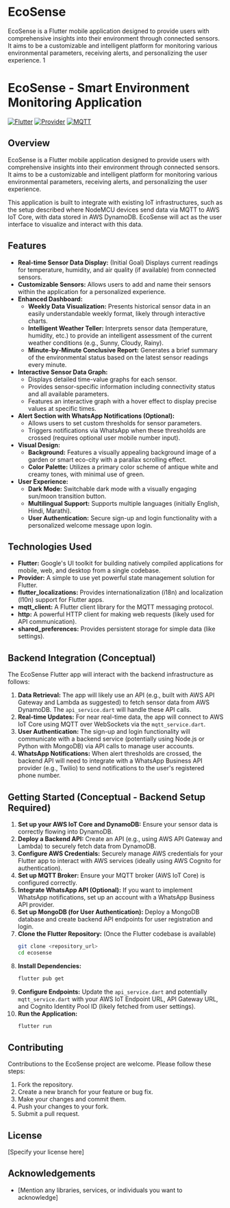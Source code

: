 # EcoSense
EcoSense is a Flutter mobile application designed to provide users with comprehensive insights into their environment through connected sensors. It aims to be a customizable and intelligent platform for monitoring various environmental parameters, receiving alerts, and personalizing the user experience. 1 
# EcoSense - Smart Environment Monitoring Application

[![Flutter](https://img.shields.io/badge/Flutter-%2302569B.svg?style=for-the-badge&logo=flutter&logoColor=white)](https://flutter.dev)
[![Provider](https://img.shields.io/badge/Provider-%2361DAFB.svg?style=for-the-badge&logo=react&logoColor=black)](https://pub.dev/packages/provider)
[![MQTT](https://img.shields.io/badge/MQTT-gray.svg?style=for-the-badge&logo=eclipse-mosquitto&logoColor=white)](https://mqtt.org/)

## Overview

EcoSense is a Flutter mobile application designed to provide users with comprehensive insights into their environment through connected sensors. It aims to be a customizable and intelligent platform for monitoring various environmental parameters, receiving alerts, and personalizing the user experience.

This application is built to integrate with existing IoT infrastructures, such as the setup described where NodeMCU devices send data via MQTT to AWS IoT Core, with data stored in AWS DynamoDB. EcoSense will act as the user interface to visualize and interact with this data.

## Features

* **Real-time Sensor Data Display:** (Initial Goal) Displays current readings for temperature, humidity, and air quality (if available) from connected sensors.
* **Customizable Sensors:** Allows users to add and name their sensors within the application for a personalized experience.
* **Enhanced Dashboard:**
    * **Weekly Data Visualization:** Presents historical sensor data in an easily understandable weekly format, likely through interactive charts.
    * **Intelligent Weather Teller:** Interprets sensor data (temperature, humidity, etc.) to provide an intelligent assessment of the current weather conditions (e.g., Sunny, Cloudy, Rainy).
    * **Minute-by-Minute Conclusive Report:** Generates a brief summary of the environmental status based on the latest sensor readings every minute.
* **Interactive Sensor Data Graph:**
    * Displays detailed time-value graphs for each sensor.
    * Provides sensor-specific information including connectivity status and all available parameters.
    * Features an interactive graph with a hover effect to display precise values at specific times.
* **Alert Section with WhatsApp Notifications (Optional):**
    * Allows users to set custom thresholds for sensor parameters.
    * Triggers notifications via WhatsApp when these thresholds are crossed (requires optional user mobile number input).
* **Visual Design:**
    * **Background:** Features a visually appealing background image of a garden or smart eco-city with a parallax scrolling effect.
    * **Color Palette:** Utilizes a primary color scheme of antique white and creamy tones, with minimal use of green.
* **User Experience:**
    * **Dark Mode:** Switchable dark mode with a visually engaging sun/moon transition button.
    * **Multilingual Support:** Supports multiple languages (initially English, Hindi, Marathi).
    * **User Authentication:** Secure sign-up and login functionality with a personalized welcome message upon login.
      
## Technologies Used

* **Flutter:** Google's UI toolkit for building natively compiled applications for mobile, web, and desktop from a single codebase.
* **Provider:** A simple to use yet powerful state management solution for Flutter.
* **flutter_localizations:** Provides internationalization (i18n) and localization (l10n) support for Flutter apps.
* **mqtt_client:** A Flutter client library for the MQTT messaging protocol.
* **http:** A powerful HTTP client for making web requests (likely used for API communication).
* **shared_preferences:** Provides persistent storage for simple data (like settings).

## Backend Integration (Conceptual)

The EcoSense Flutter app will interact with the backend infrastructure as follows:

1.  **Data Retrieval:** The app will likely use an API (e.g., built with AWS API Gateway and Lambda as suggested) to fetch sensor data from AWS DynamoDB. The `api_service.dart` will handle these API calls.
2.  **Real-time Updates:** For near real-time data, the app will connect to AWS IoT Core using MQTT over WebSockets via the `mqtt_service.dart`.
3.  **User Authentication:** The sign-up and login functionality will communicate with a backend service (potentially using Node.js or Python with MongoDB) via API calls to manage user accounts.
4.  **WhatsApp Notifications:** When alert thresholds are crossed, the backend API will need to integrate with a WhatsApp Business API provider (e.g., Twilio) to send notifications to the user's registered phone number.

## Getting Started (Conceptual - Backend Setup Required)

1.  **Set up your AWS IoT Core and DynamoDB:** Ensure your sensor data is correctly flowing into DynamoDB.
2.  **Deploy a Backend API:** Create an API (e.g., using AWS API Gateway and Lambda) to securely fetch data from DynamoDB.
3.  **Configure AWS Credentials:** Securely manage AWS credentials for your Flutter app to interact with AWS services (ideally using AWS Cognito for authentication).
4.  **Set up MQTT Broker:** Ensure your MQTT broker (AWS IoT Core) is configured correctly.
5.  **Integrate WhatsApp API (Optional):** If you want to implement WhatsApp notifications, set up an account with a WhatsApp Business API provider.
6.  **Set up MongoDB (for User Authentication):** Deploy a MongoDB database and create backend API endpoints for user registration and login.
7.  **Clone the Flutter Repository:** (Once the Flutter codebase is available)
    ```bash
    git clone <repository_url>
    cd ecosense
    ```
8.  **Install Dependencies:**
    ```bash
    flutter pub get
    ```
9.  **Configure Endpoints:** Update the `api_service.dart` and potentially `mqtt_service.dart` with your AWS IoT Endpoint URL, API Gateway URL, and Cognito Identity Pool ID (likely fetched from user settings).
10. **Run the Application:**
    ```bash
    flutter run
    ```

## Contributing

Contributions to the EcoSense project are welcome. Please follow these steps:

1.  Fork the repository.
2.  Create a new branch for your feature or bug fix.
3.  Make your changes and commit them.
4.  Push your changes to your fork.
5.  Submit a pull request.

## License

[Specify your license here]

## Acknowledgements

* [Mention any libraries, services, or individuals you want to acknowledge]
